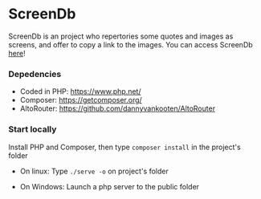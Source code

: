 # ScreenDb

ScreenDb is an project who repertories some quotes and images as screens, and offer to copy a link to the images.
You can access ScreenDb [here](https://screendb.000webhostapp.com/screens)!

### Depedencies

* Coded in PHP: https://www.php.net/
* Composer: https://getcomposer.org/
* AltoRouter: https://github.com/dannyvankooten/AltoRouter

### Start locally

Install PHP and Composer, then type `composer install` in the project's folder

* On linux:
Type `./serve -o` on project's folder

* On Windows:
Launch a php server to the public folder
